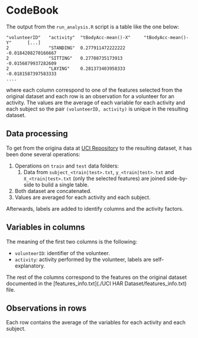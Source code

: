 # CodeBook

The output from the `run_analysis.R` script is a table like the one below:

```
"volunteerID"   "activity"  "tBodyAcc-mean()-X"     "tBodyAcc-mean()-Y"      [...]
2               "STANDING"  0.277911472222222       -0.0184208270166667     
2               "SITTING"   0.27708735173913        -0.0156879937282609
2               "LAYING"    0.281373403958333       -0.0181587397583333 
....
```

where each column correspond to one of the features selected from the original dataset and each
row is an observation for a volunteer for an activity. The values are the average of each
variable for each activity and each subject so the pair `(volunteerID, activity)` is unique in
the resulting dataset.


## Data processing

To get from the origina data at [UCI Repository](http://archive.ics.uci.edu/ml/datasets/Human+Activity+Recognition+Using+Smartphones) to the resulting dataset, it has been done
several operations:

 1. Operations on `train` and `test` data folders:
    1. Data from `subject_<train|test>.txt`, `y_<train|test>.txt` and `X_<train|test>.txt`
       (only the selected features) are joined side-by-side to build a single table.
 2. Both dataset are concatenated.
 3. Values are averaged for each activity and each subject.

Afterwards, labels are added to identify columns and the activity factors.


## Variables in columns

The meaning of the first two columns is the following:

 * `volunteerID`: identifier of the volunteer.
 * `activity`: activity performed by the volunteer, labels are self-explanatory.

The rest of the columns correspond to the features on the original dataset documented
in the [features_info.txt](./UCI HAR Dataset/features_info.txt) file.


## Observations in rows

Each row contains the average of the variables for each activity and each subject.